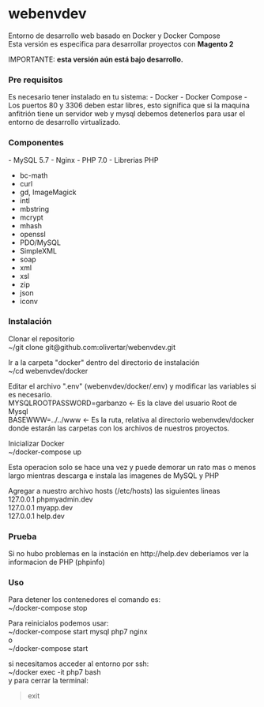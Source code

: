 # webenvdev
Entorno de desarrollo web basado en Docker y Docker Compose</br>
Esta versión es especifica para desarrollar proyectos con <strong>Magento 2</strong></br>

IMPORTANTE: <strong>esta versión aún está bajo desarrollo.</strong>

<h3>Pre requisitos</h3>
Es necesario tener instalado en tu sistema:
- Docker
- Docker Compose
- Los puertos 80 y 3306 deben estar libres, esto significa que si la maquina anfitrión tiene un servidor web y mysql debemos detenerlos para usar el entorno de desarrollo virtualizado.

<h3>Componentes</h3>
- MySQL 5.7
- Nginx
- PHP 7.0
- Librerias PHP
<ul>
<li>bc-math</li>
<li>curl</li>
<li>gd, ImageMagick</li>
<li>intl</li>
<li>mbstring</li>
<li>mcrypt</li>
<li>mhash</li>
<li>openssl</li>
<li>PDO/MySQL</li>
<li>SimpleXML</li>
<li>soap</li>
<li>xml</li>
<li>xsl</li>
<li>zip</li>
<li>json</li>
<li>iconv</li>
</ul>

<h3>Instalación</h3>
Clonar el repositorio</br>
~/git clone git@github.com:olivertar/webenvdev.git

Ir a la carpeta "docker" dentro del directorio de instalación</br>
~/cd webenvdev/docker

Editar el archivo ".env" (webenvdev/docker/.env) y modificar las variables si es necesario.</br>
MYSQLROOTPASSWORD=garbanzo <- Es la clave del usuario Root de Mysql</br>
BASEWWW=../../www <- Es la ruta, relativa al directorio webenvdev/docker donde estarán las carpetas con los archivos de nuestros proyectos.

Inicializar Docker</br>
~/docker-compose up

Esta operacion solo se hace una vez y puede demorar un rato mas o menos largo mientras descarga e instala las imagenes de MySQL y PHP

Agregar a nuestro archivo hosts (/etc/hosts) las siguientes lineas</br>
127.0.0.1 phpmyadmin.dev</br>
127.0.0.1 myapp.dev</br>
127.0.0.1 help.dev

<h3>Prueba</h3>
Si no hubo problemas en la instación en http://help.dev deberiamos ver la informacion de PHP (phpinfo)

<h3>Uso</h3>
Para detener los contenedores el comando es:</br>
~/docker-compose stop

Para reinicialos podemos usar:</br>
~/docker-compose start mysql php7 nginx</br>
o</br>
~/docker-compose start

si necesitamos acceder al entorno por ssh:</br>
~/docker exec -it php7 bash</br>
y para cerrar la terminal:</br>
>exit







